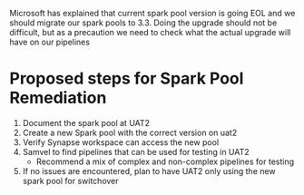 Microsoft has explained that current spark pool version is going EOL and we should migrate our spark pools to 3.3. Doing the upgrade should not be difficult, but as a precaution we need to check what the actual upgrade will have on our pipelines

# Proposed steps for Spark Pool Remediation



1. Document the spark pool at UAT2
2. Create a new Spark pool with the correct version on uat2 
3. Verify Synapse workspace can access the new pool
4. Samvel to find pipelines that can be used for testing in UAT2
	* Recommend a mix of complex and non-complex pipelines for testing
5. If no issues are encountered, plan to have UAT2 only using the new spark pool for switchover